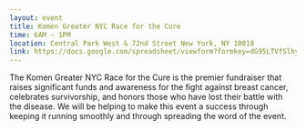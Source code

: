 ```yaml
---
layout: event
title: Komen Greater NYC Race for the Cure
time: 6AM - 1PM
location: Central Park West & 72nd Street New York, NY 10018
link: https://docs.google.com/spreadsheet/viewform?formkey=dG95LTVfSlhySlc1UWVHWkd1bFZxREE6MA
---
```

The Komen Greater NYC Race for the Cure is the premier fundraiser that raises significant funds and awareness for the fight against breast cancer, celebrates survivorship, and honors those who have lost their battle with the disease. We will be helping to make this event a success through keeping it running smoothly and through spreading the word of the event.
